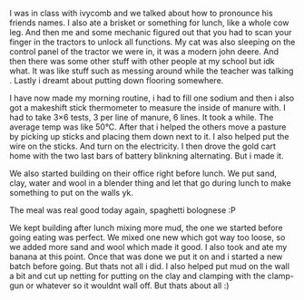 I was in class with ivycomb and we talked about how to pronounce his friends names.
I also ate a brisket or something for lunch, like a whole cow leg. And then me and some mechanic figured out that you had to scan your finger in the tractors to unlock all functions. My cat was also sleeping on the control panel of the tractor we were in, it was a modern john deere. And then there was some other stuff with other people at my school but idk what. It was like stuff such as messing around while the teacher was talking .
Lastly i dreamt about putting down flooring somewhere. 

I have now made my morning routine, i had to fill one sodium and then i also got a makeshift stick thermometer to measure the inside of manure with. I had to take 3×6 tests, 3 per line of manure, 6 lines. It took a while. The average temp was like 50°C.
After that i helped the others move a pasture by picking up sticks and placing them down next to it. I also helped put the wire on the sticks. And turn on the electricity. I then drove the gold cart home with the two last bars of battery blinkning alternating. But i made it.

We also started building on their office right before lunch. We put sand, clay, water and wool in a blender thing and let that go during lunch to make something to put on the walls yk.

The meal was real good today again, spaghetti bolognese :P

We kept building after lunch mixing more mud, the one we started before going eating was perfect. We mixed one new which got way too loose, so we added more sand and wool which made it good. I also took and ate my banana at this point. Once that was done we put it on and i started a new batch before going.
But thats not all i did. I also helped put mud on the wall a bit and cut up netting for putting on the clay and clamping with the clamp-gun or whatever so it wouldnt wall off. But thats about all :)